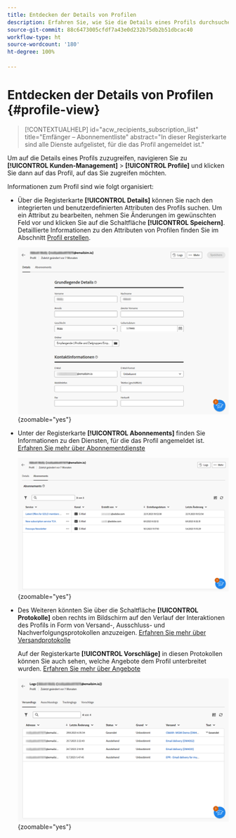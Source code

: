 ```yaml
---
title: Entdecken der Details von Profilen
description: Erfahren Sie, wie Sie die Details eines Profils durchsuchen.
source-git-commit: 88c6473005cfdf7a43e0d232b75db2b51dbcac40
workflow-type: ht
source-wordcount: '180'
ht-degree: 100%

---
```


# Entdecken der Details von Profilen {#profile-view}

>[!CONTEXTUALHELP]
>id="acw_recipients_subscription_list"
>title="Emfänger – Abonnementliste"
>abstract="In dieser Registerkarte sind alle Dienste aufgelistet, für die das Profil angemeldet ist."

Um auf die Details eines Profils zuzugreifen, navigieren Sie zu **[!UICONTROL Kunden-Management]** > **[!UICONTROL Profile]** und klicken Sie dann auf das Profil, auf das Sie zugreifen möchten.

Informationen zum Profil sind wie folgt organisiert:

* Über die Registerkarte **[!UICONTROL Details]** können Sie nach den integrierten und benutzerdefinierten Attributen des Profils suchen. Um ein Attribut zu bearbeiten, nehmen Sie Änderungen im gewünschten Feld vor und klicken Sie auf die Schaltfläche **[!UICONTROL Speichern]**. Detaillierte Informationen zu den Attributen von Profilen finden Sie im Abschnitt [Profil erstellen](create-profile.md).

  ![](assets/profile-details.png){zoomable=&quot;yes&quot;}

* Unter der Registerkarte **[!UICONTROL Abonnements]** finden Sie Informationen zu den Diensten, für die das Profil angemeldet ist. [Erfahren Sie mehr über Abonnementdienste](manage-services.md)

  ![](assets/profile-subscriptions.png){zoomable=&quot;yes&quot;}

* Des Weiteren könnten Sie über die Schaltfläche **[!UICONTROL Protokolle]** oben rechts im Bildschirm auf den Verlauf der Interaktionen des Profils in Form von Versand-, Ausschluss- und Nachverfolgungsprotokollen anzuzeigen. [Erfahren Sie mehr über Versandprotokolle](../monitor/delivery-logs.md)

  Auf der Registerkarte **[!UICONTROL Vorschläge]** in diesen Protokollen können Sie auch sehen, welche Angebote dem Profil unterbreitet wurden. [Erfahren Sie mehr über Angebote](../msg/offers.md)

  ![](assets/profile-logs.png){zoomable=&quot;yes&quot;}
